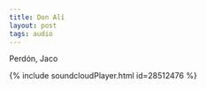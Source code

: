 ```yaml
---
title: Don Alí
layout: post
tags: audio
---
```


Perdón, Jaco

{% include soundcloudPlayer.html id=28512476 %}
